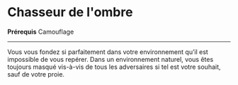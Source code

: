 # Chasseur de l'ombre

<p><strong>Prérequis</strong> Camouflage</p>
<hr>
<p>Vous vous fondez si parfaitement dans votre environnement qu’il est impossible de vous repérer. Dans un environnement naturel, vous êtes toujours masqué vis-à-vis de tous les adversaires si tel est votre souhait, sauf de votre proie.</p>